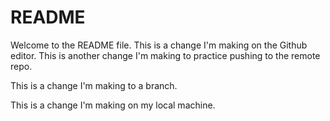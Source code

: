 # README #
Welcome to the README file.
This is a change I'm making on the Github editor.
This is another change I'm making to practice pushing to the remote repo.

This is a change I'm making to a branch.

This is a change I'm making on my local machine.
